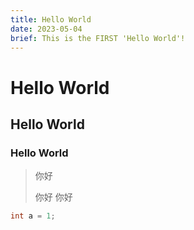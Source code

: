 ```yaml
---
title: Hello World
date: 2023-05-04
brief: This is the FIRST 'Hello World'!
---
```


# Hello World

## Hello World

### Hello World

> 你好
> 
> 你好
> 你好

```c
int a = 1;
```